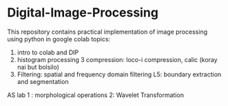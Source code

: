 # Digital-Image-Processing
This repository contains practical implementation of image processing using python in google colab
topics:

1. intro to colab and DIP
2. histogram processing
3 compression: loco-i compression, calic (koray nai but bolsilo)
4. Filtering: spatial and frequency domain filtering
L5: boundary extraction and segmentation

AS lab 
1 : morphological operations 
2: Wavelet Transformation
